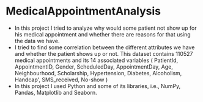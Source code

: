 # MedicalAppointmentAnalysis

- In this project I tried to analyze why would some patient not show up for his medical appointment and whether there are reasons for that using the data we have.
- I tried to find some correlation between the different attributes we have and whether the patient shows up or not. This dataset contains 110527 medical appointments and its 14 associated variables ( PatientId, AppointmentID, Gender, ScheduledDay, AppointmentDay, Age, Neighbourhood, Scholarship, Hypertension, Diabetes, Alcoholism, Handcap', SMS_received, No-show )
- In this project I used Python and some of its libraries, i.e., NumPy, Pandas, Matplotlib and Seaborn.